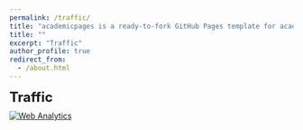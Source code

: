```yaml
---
permalink: /traffic/
title: "academicpages is a ready-to-fork GitHub Pages template for academic personal websites"
title: ""
excerpt: "Traffic"
author_profile: true
redirect_from:
  - /about.html
---
```

<p style="margin-bottom:10px;"><font size="5"><b>Traffic</b></font></p>


<script type="text/javascript" id="clustrmaps" src="//clustrmaps.com/map_v2.js?d=Qqhz0-BdyyED11hEBKUrrGm_EgsMT9ih1V0X9_cPoUY&cl=ffffff&w=a"></script>

<body>
  <!-- Default Statcounter code for My Personal Website
  https://nickdisanto.github.io/ -->
  <script type="text/javascript">
    var sc_project=12958068; 
    var sc_invisible=1; 
    var sc_security="5ffb1aab"; 
  </script>
  <script type="text/javascript" src="https://www.statcounter.com/counter/counter.js" async></script>
  <noscript>
    <div class="statcounter"><a title="Web Analytics"
    href="https://statcounter.com/" target="_blank"><img class="statcounter"
    src="https://c.statcounter.com/12958068/0/5ffb1aab/1/" alt="Web Analytics"
    referrerPolicy="no-referrer-when-downgrade"></a></div>
  </noscript>
  <!-- End of Statcounter Code -->
</body>
